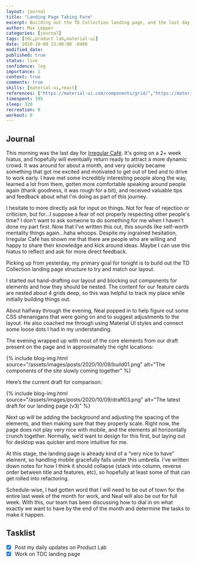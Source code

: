 ```yaml
---
layout: journal
title: "Landing Page Taking Form"
excerpt: Building out the TD Collection landing page, and the last day for Irregular Café.
author: Max Lepper
categories: [journal]
tags: [tdc,product lab,material-ui]
date: 2020-10-09 23:00:00 -0400
modified_date:
published: true
status: live
confidence: log
importance: 1
context: true
comments: true
skills: [material-ui,react]
references: ["https://material-ui.com/components/grid/","https://material-ui.com/api/grid/","https://www.irregular.cafe/"]
timespent: 395
sleep: 320
recreation: 0
workout: 0
---
```


## Journal

This morning was the last day for [Irregular Café]({{page.references[2]}}). It's going on a 2+ week hiatus, and hopefully will eventually return ready to attract a more dynamic crowd. It was around for about a month, and very quickly became something that got me excited and motivated to get out of bed and to drive to work early. I have met some incredibly interesting people along the way, learned a lot from them, gotten more comfortable speaking around people again (thank goodness, it was rough for a bit), and received valuable tips and feedback about what I'm doing as part of this journey.

I hesitate to more directly ask for input on things. Not for fear of rejection or criticism, but for...I suppose a fear of not properly respecting other people's time? I don't want to ask someone to do something for me when I haven't done my part first. Now that I've written this out, this sounds like self-worth mentality things again...haha whoops. Despite my ingrained hesitation, Irregular Café has shown me that there are people who are willing and happy to share their knowledge and kick around ideas. Maybe I can use this hiatus to reflect and ask for more direct feedback.

Picking up from yesterday, my primary goal for tonight is to build out the TD Collection landing page structure to try and match our layout.

I started out hand-drafting our layout and blocking out components for elements and how they should be nested. The content for our feature cards are nested about 4 grids deep, so this was helpful to track my place while initially building things out.

About halfway through the evening, Neal popped in to help figure out some CSS shenanigans that were going on and to suggest adjustments to the layout. He also coached me through using Material UI styles and connect some loose dots I had in my understanding.

The evening wrapped up with most of the core elements from our draft present on the page and in approximately the right locations:

{% include blog-img.html source="/assets/images/posts/2020/10/09/build01.png" alt="The components of the site slowly coming together" %}

Here’s the current draft for comparison:

{% include blog-img.html source="/assets/images/posts/2020/10/09/draft03.png" alt="The latest draft for our landing page (v3)" %}

Next up will be adding the background and adjusting the spacing of the elements, and then making sure that they properly scale. Right now, the page does not play very nice with mobile, and the elements all horizontally crunch together. Normally, we’d want to design for this first, but laying out for desktop was quicker and more intuitive for me.

At this stage, the landing page is already kind of a “very nice to have” element, so handling mobile gracefully falls under this umbrella. I’ve written down notes for how I think it should collapse (stack into column, reverse order between title and features, etc), so hopefully at least some of that can get rolled into refactoring.

Schedule-wise, I had gotten word that I will need to be out of town for the entire last week of the month for work, and Neal will also be out for full week. With this, our team has been discussing how to dial in on what exactly we want to have by the end of the month and determine the tasks to make it happen.

## Tasklist

- [x] Post my daily updates on Product Lab
- [x] Work on TDC landing page